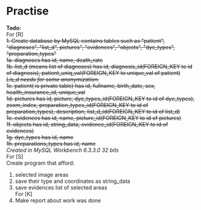 # Practise
<strong>Todo: </strong></br>
For [R] </br>
<strike>1. Create database by MySQL contains tables such as "patient", "diagnoses", "list_d", pictures", "evidences", "objects", "dye_types",  "preparation_types" </br>
1a. diagnoses has id, name, death_rate </br>
1b. list_d (means list of diagnoses) has id, diagnosis_id(FOREIGN_KEY to id of diagnosis), patient_uniq_val(FOREIGN_KEY to unique_val of patient) </br>
<i>Lis_d needs for some anonymization.</i></br>
1c. patient( is private table) has id, fullname, birth_date, sex, health_insurance_id, unique_val </br>
1d. pictures has id, picture, dye_types_id(FOREIGN_KEY to id of dye_types), zoom_index, preparation_types_id(FOREIGN_KEY to id of preparation_types), description, list_d_id(FOREIGN_KEY to id of list_d)  </br>
1e. evidences has id, name, picture_id(FOREIGN_KEY to id of pictures) </br>
1f. objects has id, string_data, evidence_id(FOREIGN_KEY to id of evidences) </br>
1g. dye_types has id, name  </br>
1h. preparations_types has id, name </strike> </br>
<i>Created in MySQL Workbench 6.3.3.0 32 bits</i></br>
For [S] </br>
Create program that afford:</br>
1. selected image areas </br>
2. save their type and coordinates as string_data </br>
3. save evidences list of selected areas</br>
For [K] </br>
1. Make report about work was done </br>
